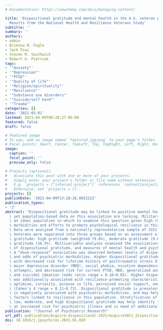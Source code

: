 ```yaml
---
# Documentation: https://wowchemy.com/docs/managing-content/

title: 'Dispositional gratitude and mental health in the U.S. veteran population:
  Results from the National Health and Resilience Veterans Study'
subtitle: ''
summary: ''
authors:
- admin
- Brienna M. Fogle
- Jack Tsai
- Steven M. Southwick
- Robert H. Pietrzak
tags:
- '"Anxiety"'
- '"Depression"'
- '"PTSD"'
- '"Quality of life"'
- '"Religion/spirituality"'
- '"Resilience"'
- '"Substance use disorders"'
- '"Suicide/self harm"'
- '"Trauma"'
categories: []
date: '2021-03-01'
lastmod: 2021-04-09T08:28:27-05:00
featured: false
draft: false

# Featured image
# To use, add an image named `featured.jpg/png` to your page's folder.
# Focal points: Smart, Center, TopLeft, Top, TopRight, Left, Right, BottomLeft, Bottom, BottomRight.
image:
  caption: ''
  focal_point: ''
  preview_only: false

# Projects (optional).
#   Associate this post with one or more of your projects.
#   Simply enter your project's folder or file name without extension.
#   E.g. `projects = ["internal-project"]` references `content/project/deep-learning/index.md`.
#   Otherwise, set `projects = []`.
projects: []
publishDate: '2021-04-09T13:28:26.865222Z'
publication_types:
- '2'
abstract: "Dispositional gratitude may be linked to positive mental health outcomes,\
  \ yet population-based data on this association are lacking. Military veterans are\
  \ an ideal population in which to examine this question given high rates of psychiatric\
  \ morbidities and efforts to promote psychological resilience in this population.\
  \ Data were analyzed from a nationally representative sample of 3151 U.S. veterans.\
  \ Veterans were separated into three groups based on an assessment of level of dispositional\
  \ gratitude: high gratitude (weighted 79.8%), moderate gratitude (9.6%), and low\
  \ gratitude (10.5%). Multivariable analyses examined the associations between level\
  \ of dispositional gratitude, and measures of mental health and psychosocial variables.\
  \ A “dose-response” association was observed between levels of dispositional gratitude\
  \ and odds of psychiatric morbidities. Higher dispositional gratitude was associated\
  \ with decreased risk for lifetime history of posttraumatic stress disorder (PTSD),\
  \ major depressive disorder (MDD), social phobia, nicotine dependence, and suicide\
  \ attempts, and decreased risk for current PTSD, MDD, generalized anxiety disorder,\
  \ and suicidal ideation (odds ratio range = 0.16–0.65). Higher dispositional gratitude\
  \ was additionally associated with resilience-promoting characteristics such as\
  \ optimism, curiosity, purpose in life, perceived social support, and religiosity/spirituality\
  \ (Cohen's d range = 0.11–0.73). Dispositional gratitude is prevalent in U.S. veterans,\
  \ is negatively associated with psychiatric morbidities, and may help promote psychosocial\
  \ factors linked to resilience in this population. Stratification of veterans with\
  \ low, moderate, and high dispositional gratitude may help identify those who are\
  \ at increased risk for psychiatric illness and in need of additional support."
publication: '*Journal of Psychiatric Research*'
url_pdf: publication/mcguire-dispositional-2021/mcguire2021_dispositional.pdf
doi: 10.1016/j.jpsychires.2021.01.020
---
```

